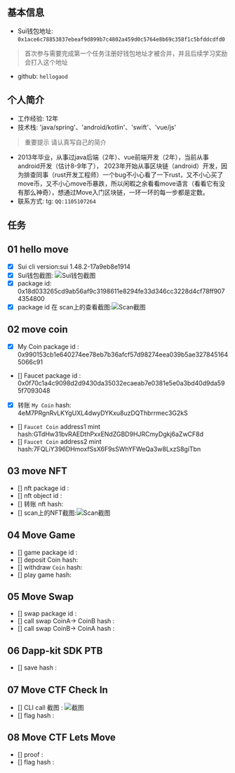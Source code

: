 ## 基本信息
- Sui钱包地址: `0x1ace6c78853837ebeaf9d899b7c4802a459d0c5764e8b69c358f1c5bfddcdfd0`
> 首次参与需要完成第一个任务注册好钱包地址才被合并，并且后续学习奖励会打入这个地址
- github: `hellogaod`

## 个人简介
- 工作经验: 12年
- 技术栈: 'java/spring'、'android/kotlin'、'swift'、'vue/js'
> 重要提示 请认真写自己的简介
- 2013年毕业，从事过java后端（2年）、vue前端开发（2年），当前从事android开发（估计8-9年了），
2023年开始从事区块链（android）开发，因为排查同事（rust开发工程师）一个bug不小心看了一下rust，又不小心买了move币，又不小心move币暴跌，所以闲暇之余看看move语言（看看它有没有那么神奇），想通过Move入门区块链，一环一环的每一步都是定数。
- 联系方式: tg: `QQ:1105107264` 

## 任务

##   01 hello move  
- [x] Sui cli version:sui 1.48.2-17a9eb8e1914
- [x] Sui钱包截图: ![Sui钱包截图](./images/1.jpg)
- [x] package id: 0x18d033265cd9ab56af9c3198611e8294fe33d346cc3228d4cf78ff9074354800
- [x] package id 在 scan上的查看截图:![Scan截图](./images/scan1.png)

##   02 move coin
- [x] My Coin package id : 0x990153cb1e640274ee78eb7b36afcf57d98274eea039b5ae3278451645066c91
- [] Faucet package id :  0x0f70c1a4c9098d2d9430da35032ecaeab7e0381e5e0a3bd40d9da595f7093048
- [x] 转账 `My Coin` hash: 4eM7PRgnRvLKYgUXL4dwyDYKxu8uzDQThbrrmec3G2kS
- [] `Faucet Coin` address1 mint hash:GTdHw31bvRAEDthPxxENdZGBD9HJRCmyDgkj6aZwCF8d
- [] `Faucet Coin` address2 mint hash:7FQLiY396DHmoxfSsX6F9sSWhYFWeQa3w8LxzS8giTbn

##   03 move NFT
- [] nft package id :
- [] nft object id : 
- [] 转账 nft  hash:
- [] scan上的NFT截图:![Scan截图](./images/你的图片地址)

##   04 Move Game
- [] game package id :
- [] deposit Coin hash:
- [] withdraw `Coin` hash:
- [] play game hash:

##   05 Move Swap
- [] swap package id :
- [] call swap CoinA-> CoinB  hash :
- [] call swap CoinB-> CoinA  hash :

##   06 Dapp-kit SDK PTB
- [] save hash :

##   07 Move CTF Check In
- [] CLI call 截图 : ![截图](./images/你的图片地址)
- [] flag hash :

##   08 Move CTF Lets Move
- [] proof : 
- [] flag hash :


